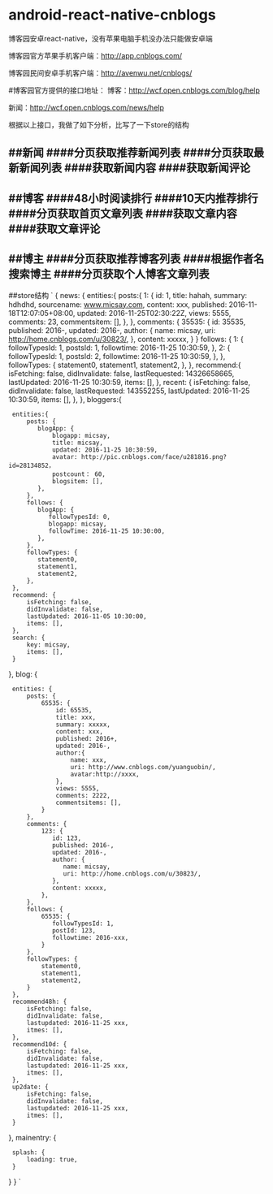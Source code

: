 # android-react-native-cnblogs
博客园安卓react-native，没有苹果电脑手机没办法只能做安卓端

博客园官方苹果手机客户端：http://app.cnblogs.com/

博客园民间安卓手机客户端：http://avenwu.net/cnblogs/


#博客园官方提供的接口地址：
博客：http://wcf.open.cnblogs.com/blog/help

新闻：http://wcf.open.cnblogs.com/news/help


根据以上接口，我做了如下分析，比写了一下store的结构

##新闻
####分页获取推荐新闻列表
####分页获取最新新闻列表
####获取新闻内容
####获取新闻评论
-----------------------
##博客
####48小时阅读排行
####10天内推荐排行
####分页获取首页文章列表
####获取文章内容
####获取文章评论
----------------------
##博主
####分页获取推荐博客列表
####根据作者名搜索博主
####分页获取个人博客文章列表
----------------------
##store结构
`
{
  news: {
    entities:{
        posts:{
            1: {
                id: 1,
                title: hahah,
                summary: hdhdhd,
                sourcename: www.micsay.com,
                content: xxx,
                published: 2016-11-18T12:07:05+08:00,
                updated: 2016-11-25T02:30:22Z,
                views: 5555,
                comments: 23,
                commentsitem: [],
            },
        },
        comments: {
            35535: {
                id: 35535,
                published: 2016-,
                updated: 2016-,
                author: {
                   name: micsay,
                   uri: http://home.cnblogs.com/u/30823/,
                },
                content: xxxxx,
            }
        }
        follows: {
            1: {
                followTypesId: 1,
                postsId: 1,
                followtime: 2016-11-25 10:30:59,
            },
            2: {
                followTypesId: 1,
                postsId: 2,
                followtime: 2016-11-25 10:30:59,
            },
        },
        followTypes: {
            statement0,
            statement1,
            statement2,
        },
    },
    recommend:{
        isFetching: false,
        didInvalidate: false,
        lastRequested: 14326658665,
        lastUpdated: 2016-11-25 10:30:59,
        items: [],
    },
    recent: {
        isFetching: false,
        didInvalidate: false,
        lastRequested: 143552255,
        lastUpdated: 2016-11-25 10:30:59,
        items: [],
    },
  },
  bloggers:{
  
     entities:{
         posts: {
            blogApp: {
                blogapp: micsay,
                title: micsay,
                updated: 2016-11-25 10:30:59,
                avatar: http://pic.cnblogs.com/face/u281816.png?id=28134852，
                postcount： 60,
                blogsitem: [],
            },
         },
         follows: {
            blogApp: {
               followTypesId: 0,
               blogapp: micsay,
               followTime: 2016-11-25 10:30:00,
            },
         },
         followTypes: {
            statement0,
            statement1,
            statement2,
         },
     },
     recommend: {
         isFetching: false,
         didInvalidate: false,
         lastUpdated: 2016-11-05 10:30:00,
         items: [],
     },
     search: {
         key: micsay,
         items: [],
     }
  },
  blog: {
     
     entities: {
         posts: {
             65535: {
                 id: 65535,
                 title: xxx,
                 summary: xxxxx,
                 content: xxx,
                 published: 2016+,
                 updated: 2016-,
                 author:{
                     name: xxx,
                     uri: http://www.cnblogs.com/yuanguobin/,
                     avatar:http://xxxx,
                 },
                 views: 5555,
                 comments: 2222,
                 commentsitems: [],
             }
         },
         comments: {
             123: {
                id: 123,
                published: 2016-,
                updated: 2016-,
                author: {
                   name: micsay,
                   uri: http://home.cnblogs.com/u/30823/,
                },
                content: xxxxx,
             },
         },
         follows: {
             65535: {
                followTypesId: 1,
                postId: 123,
                followtime: 2016-xxx,
             }
         },
         followTypes: {
             statement0,
             statement1,
             statement2,
         }
     },
     recommend48h: {
         isFetching: false,
         didInvalidate: false,
         lastupdated: 2016-11-25 xxx,
         itmes: [],
     },
     recommend10d: {
         isFetching: false,
         didInvalidate: false,
         lastupdated: 2016-11-25 xxx,
         itmes: [],
     },
     up2date: {
         isFetching: false,
         didInvalidate: false,
         lastupdated: 2016-11-25 xxx,
         itmes: [],
     }
  },
  mainentry: {
     
     splash: {
         loading: true,
     }
  }
}
`
